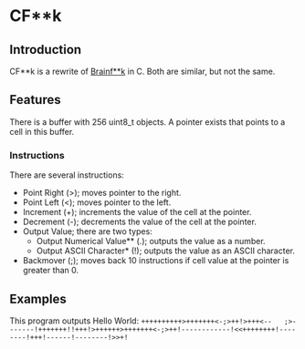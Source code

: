 # CF**k

## Introduction
CF\*\*k is a rewrite of [Brainf\*\*k](https://en.wikipedia.org/wiki/BrainF) in C. Both are similar, but not the same.

## Features
There is a buffer with 256 uint8_t objects. A pointer exists that points to a cell in this buffer.

### Instructions
There are several instructions:

- Point Right (>); moves pointer to the right.
- Point Left (<); moves pointer to the left.
- Increment (+); increments the value of the cell at the pointer.
- Decrement (-); decrements the value of the cell at the pointer.
- Output Value; there are two types:
  - Output Numerical Value** (.); outputs the value as a number.
  - Output ASCII Character* (!); outputs the value as an ASCII character.
- Backmover (;); moves back 10 instructions if cell value at the pointer is greater than 0.

## Examples

This program outputs Hello World:
`++++++++++>+++++++<-;>++!>+++<--   ;>-------!+++++++!!+++!>++++++>+++++++<-;>++!------------!<<++++++++!--------!+++!------!--------!>>+!`
